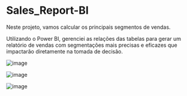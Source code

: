 # Sales_Report-BI
Neste projeto, vamos calcular os principais segmentos de vendas.

Utilizando o Power BI, gerenciei as relações das tabelas para gerar um relatório de vendas com segmentações mais precisas e eficazes que impactarão diretamente na tomada de decisão.

![image](https://github.com/user-attachments/assets/ac9d9a3b-2e06-45cf-bc44-f622b48c4f92)

![image](https://github.com/user-attachments/assets/35a51620-1b05-4aeb-8405-8d99f7e9f4b8)

![image](https://github.com/user-attachments/assets/08e5eb60-82ea-48d2-b664-77c769549a94)



